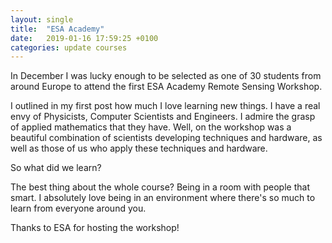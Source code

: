 ```yaml
---
layout: single
title:  "ESA Academy"
date:   2019-01-16 17:59:25 +0100
categories: update courses
---
```


In December I was lucky enough to be selected as one of 30 students from around Europe to attend the first ESA Academy Remote Sensing Workshop.

I outlined in my first post how much I love learning new things. I have a real envy of Physicists, Computer Scientists and Engineers. I admire the grasp of applied mathematics that they have. Well, on the workshop was a beautiful combination of scientists developing techniques and hardware, as well as those of us who apply these techniques and hardware.

So what did we learn?


The best thing about the whole course? Being in a room with people that smart. I absolutely love being in an environment where there's so much to learn from everyone around you.

Thanks to ESA for hosting the workshop!
